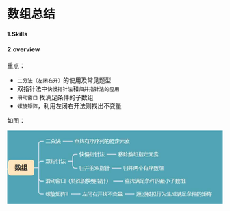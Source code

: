 # 数组总结

#### 1.Skills


#### 2.overview

重点：
- `二分法（左闭右开）`的使用及常见题型
- 双指针法中`快慢指针法`和`归并指针法的应用`
- `滑动窗口` 找满足条件的子数组
- `螺旋矩阵`，利用左闭右开法则找出不变量

如图：   

![overview](imgs/1_7_1.jpg)
